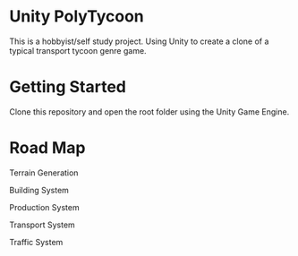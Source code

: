 # Unity PolyTycoon
This is a hobbyist/self study project. Using Unity to create a clone of a typical transport tycoon genre game.

# Getting Started
Clone this repository and open the root folder using the Unity Game Engine.

# Road Map

Terrain Generation

Building System

Production System

Transport System

Traffic System

